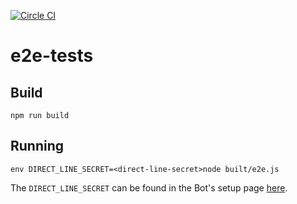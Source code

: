 [![Circle CI](https://circleci.com/gh/aiden/bot-e2e.svg?style=svg&circle-token=undefined)](https://circleci.com/gh/aiden/bot-e2e)
# e2e-tests

## Build

```
npm run build
```

## Running

```
env DIRECT_LINE_SECRET=<direct-line-secret>node built/e2e.js
```

The `DIRECT_LINE_SECRET` can be found in the Bot's setup page [here](https://dev.botframework.com/bots).
